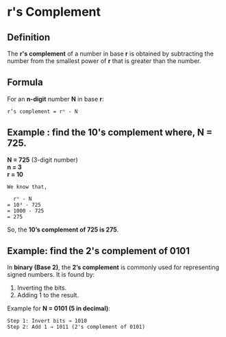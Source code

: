# r's Complement

## Definition
The **r's complement** of a number in base **r** is obtained by subtracting the number from the smallest power of **r** that is greater than the number.

## Formula
For an **n-digit** number **N** in base **r**:

```
r’s complement = rⁿ - N
```

## Example : find the 10's complement where, N = 725.

**N = 725** (3-digit number)
<br>
**n = 3**
<br>
**r = 10**
<br>
```
We know that,

  rⁿ - N
= 10³ - 725
= 1000 - 725 
= 275
```
So, the **10’s complement of 725 is 275**.

## Example: find the 2's complement of 0101
In **binary (Base 2)**, the **2’s complement** is commonly used for representing signed numbers. It is found by:
1. Inverting the bits.
2. Adding 1 to the result.

Example for **N = 0101 (5 in decimal)**:
```
Step 1: Invert bits → 1010
Step 2: Add 1 → 1011 (2's complement of 0101)
